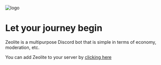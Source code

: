 ![logo](https://user-images.githubusercontent.com/53137848/163799242-f9072e46-28ef-469f-8102-6e6a67a84353.png)

# Let your journey begin

Zeolite is a multipurpose Discord bot that is simple in terms of economy, moderation, etc.

You can add Zeolite to your server by [clicking here](https://discord.com/api/oauth2/authorize?client_id=679692205736460301&permissions=8&scope=applications.commands+bot)
